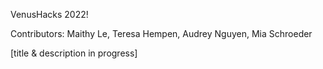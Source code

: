 VenusHacks 2022!

Contributors: Maithy Le, Teresa Hempen, Audrey Nguyen, Mia Schroeder

[title & description in progress]

